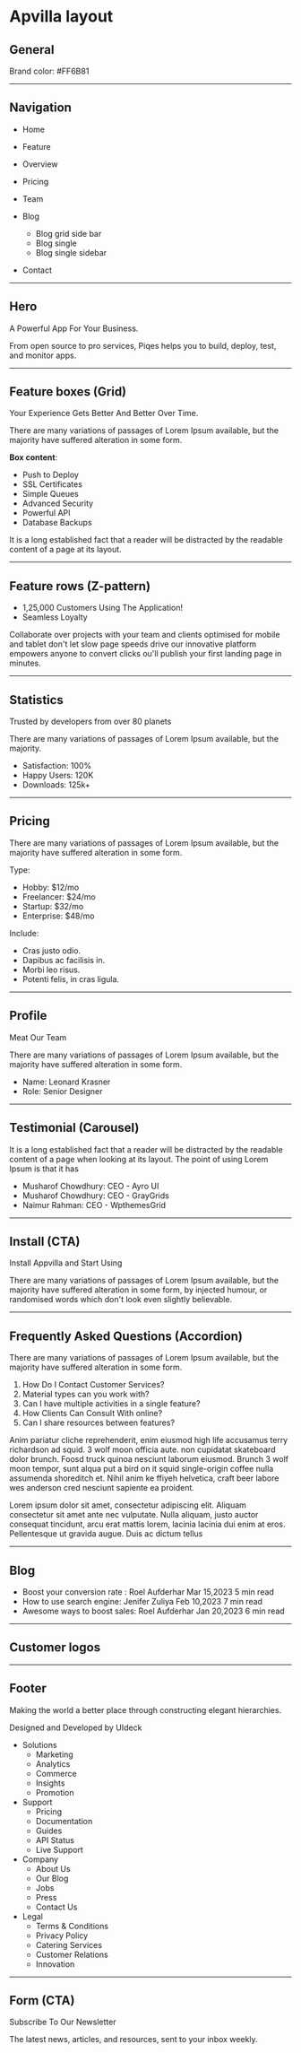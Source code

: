# Apvilla layout

## General

Brand color: #FF6B81

---

## Navigation

[comment]: Fbin

- Home
- Feature
- Overview
- Pricing
- Team
- Blog

  - Blog grid side bar
  - Blog single
  - Blog single sidebar

- Contact

---

## Hero

[comment]: Demo

A Powerful App For Your Business.

From open source to pro services, Piqes helps you to build, deploy, test, and monitor apps.

---

## Feature boxes (Grid)

[comment]: Demo

Your Experience Gets Better And Better Over Time.

There are many variations of passages of Lorem Ipsum available, but the majority have suffered alteration in some form.

**Box content**:

- Push to Deploy
- SSL Certificates
- Simple Queues
- Advanced Security
- Powerful API
- Database Backups

It is a long established fact that a reader will be distracted by the readable content of a page at its layout.

---

## Feature rows (Z-pattern)

[comment]: Fbin

- 1,25,000 Customers Using The Application!
- Seamless Loyalty

Collaborate over projects with your team and clients optimised for mobile and tablet don't let slow page speeds drive our innovative platform empowers anyone to convert clicks ou'll publish your first landing page in minutes.

---

## Statistics

[comment]: Demo

Trusted by developers from over 80 planets

There are many variations of passages of Lorem Ipsum available, but the majority.

- Satisfaction: 100%
- Happy Users: 120K
- Downloads: 125k+

---

## Pricing

[comment]: Fbin

There are many variations of passages of Lorem Ipsum available, but the majority have suffered alteration in some form.

Type:

- Hobby: $12/mo
- Freelancer: $24/mo
- Startup: $32/mo
- Enterprise: $48/mo

Include:

- Cras justo odio.
- Dapibus ac facilisis in.
- Morbi leo risus.
- Potenti felis, in cras ligula.

---

## Profile

[comment]: Demo

Meat Our Team

There are many variations of passages of Lorem Ipsum available, but the majority have suffered alteration in some form.

- Name: Leonard Krasner
- Role: Senior Designer

---

## Testimonial (Carousel)

[comment]: Demo

It is a long established fact that a reader will be distracted by the readable content of a page when looking at its layout. The point of using Lorem Ipsum is that it has

- Musharof Chowdhury: CEO - Ayro UI
- Musharof Chowdhury: CEO - GrayGrids
- Naimur Rahman: CEO - WpthemesGrid

---

## Install (CTA)

[comment]: Fbin

Install Appvilla and Start Using

There are many variations of passages of Lorem Ipsum available, but the majority have suffered alteration in some form, by injected humour, or randomised words which don't look even slightly believable.

---

## Frequently Asked Questions (Accordion)

[comment]: Fbin

There are many variations of passages of Lorem Ipsum available, but the majority have suffered alteration in some form.

1. How Do I Contact Customer Services?
2. Material types can you work with?
3. Can I have multiple activities in a single feature?
4. How Clients Can Consult With online?
5. Can I share resources between
   features?

Anim pariatur cliche reprehenderit, enim eiusmod high life accusamus terry richardson ad squid. 3 wolf moon officia aute. non cupidatat skateboard dolor brunch. Foosd truck quinoa nesciunt laborum eiusmod. Brunch 3 wolf moon tempor, sunt alqua put a bird on it squid single-origin coffee nulla assumenda shoreditch et. Nihil anim ke ffiyeh helvetica, craft beer labore wes anderson cred nesciunt sapiente ea proident.

Lorem ipsum dolor sit amet, consectetur adipiscing elit. Aliquam consectetur sit amet ante nec vulputate. Nulla aliquam, justo auctor consequat tincidunt, arcu erat mattis lorem, lacinia lacinia dui enim at eros. Pellentesque ut gravida augue. Duis ac dictum tellus

---

## Blog

[comment]: Demo

- Boost your conversion rate : Roel Aufderhar Mar 15,2023 5 min read
- How to use search engine: Jenifer Zuliya Feb 10,2023 7 min read
- Awesome ways to boost sales: Roel Aufderhar Jan 20,2023 6 min read

---

## Customer logos

[comment]: Demo

---

## Footer

[comment]: Fbin

Making the world a better place through constructing elegant hierarchies.

Designed and Developed by UIdeck

- Solutions
  - Marketing
  - Analytics
  - Commerce
  - Insights
  - Promotion
- Support
  - Pricing
  - Documentation
  - Guides
  - API Status
  - Live Support
- Company
  - About Us
  - Our Blog
  - Jobs
  - Press
  - Contact Us
- Legal
  - Terms & Conditions
  - Privacy Policy
  - Catering Services
  - Customer Relations
  - Innovation

---

## Form (CTA)

[comment]: Fbin

Subscribe To Our Newsletter

The latest news, articles, and resources, sent to your inbox weekly.
